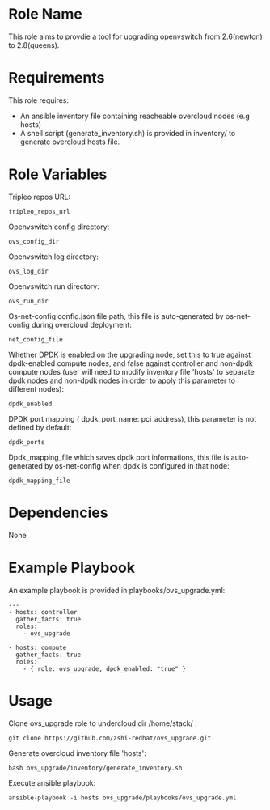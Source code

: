 Role Name
=========

This role aims to provdie a tool for upgrading openvswitch from 2.6(newton) to 2.8(queens).

Requirements
============

This role requires:

* An ansible inventory file containing reacheable overcloud nodes (e.g hosts)
* A shell script (generate_inventory.sh) is provided in inventory/ to generate overcloud hosts file.


Role Variables
==============

Tripleo repos URL:

    tripleo_repos_url

Openvswitch config directory:

    ovs_config_dir

Openvswitch log directory:

    ovs_log_dir

Openvswitch run directory:

    ovs_run_dir

Os-net-config config.json file path, this file is auto-generated by os-net-config during overcloud deployment:

    net_config_file

Whether DPDK is enabled on the upgrading node, set this to true against dpdk-enabled compute nodes, and false against controller and non-dpdk compute nodes (user will need to modify inventory file 'hosts' to separate dpdk nodes and non-dpdk nodes in order to apply this parameter to different nodes):

    dpdk_enabled

DPDK port mapping ( dpdk_port_name: pci_address), this parameter is not defined by default:

    dpdk_ports

Dpdk_mapping_file which saves dpdk port informations, this file is auto-generated by os-net-config when dpdk is configured in that node:

    dpdk_mapping_file

Dependencies
============

None

Example Playbook
================

An example playbook is provided in playbooks/ovs_upgrade.yml:

    ---
    - hosts: controller
      gather_facts: true
      roles:
        - ovs_upgrade

    - hosts: compute
      gather_facts: true
      roles:
        - { role: ovs_upgrade, dpdk_enabled: "true" }

Usage
=====

Clone ovs_upgrade role to undercloud dir /home/stack/ :

    git clone https://github.com/zshi-redhat/ovs_upgrade.git
  
Generate overcloud inventory file 'hosts':

    bash ovs_upgrade/inventory/generate_inventory.sh
  
Execute ansible playbook:

    ansible-playbook -i hosts ovs_upgrade/playbooks/ovs_upgrade.yml

